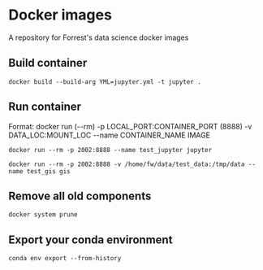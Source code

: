 # Docker images
A repository for Forrest's data science docker images

## Build container
`docker build --build-arg YML=jupyter.yml -t jupyter .`

## Run container
Format: docker run (--rm) -p LOCAL_PORT:CONTAINER_PORT (8888) -v DATA_LOC:MOUNT_LOC --name CONTAINER_NAME IMAGE

`docker run --rm -p 2002:8888 --name test_jupyter jupyter`

`docker run --rm -p 2002:8888 -v /home/fw/data/test_data:/tmp/data --name test_gis gis`

## Remove all old components
`docker system prune`

## Export your conda environment
`conda env export --from-history`